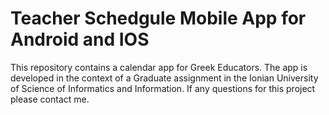 # Teacher Schedgule Mobile App for Android and IOS

This repository contains a calendar app for Greek Educators. The app is developed in the context of a Graduate assignment in the Ionian University of Science of Informatics and Information. If any questions for this project please contact me.
